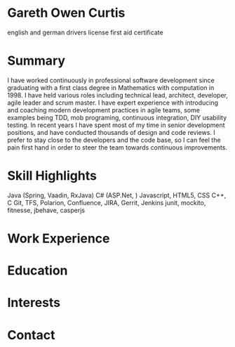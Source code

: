 
# Gareth Owen Curtis

english and german
drivers license
first aid certificate


# Summary

I have worked continuously in professional software development since graduating with a first class degree in Mathematics with computation in 1998. I have held various roles including technical lead, architect, developer, agile leader and scrum master. 
I have expert experience with introducing and coaching modern development practices in agile teams, some examples being
TDD, mob programing, continuous integration, DIY usability testing.
In recent years I have spent most of my time in senior development positions, and have conducted thousands of design and code reviews.
I prefer to stay close to the developers and the code base, so I can feel the pain first hand in order to steer the team towards
continuous improvements.

# Skill Highlights
Java (Spring, Vaadin, RxJava)
C# (ASP.Net, )
Javascript, HTML5, CSS
C++, C
Git, TFS, Polarion, Confluence, JIRA, Gerrit, Jenkins
junit, mockito, fitnesse, jbehave, casperjs


# Work Experience

# Education

# Interests

# Contact

